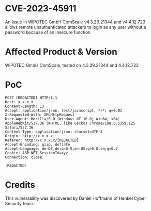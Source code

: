 # CVE-2023-45911
An issue in WIPOTEC GmbH ComScale v4.3.29.21344 and v4.4.12.723 allows remote unauthenticated attackers to login as any user without a password because of an insecure function.

# Affected Product & Version
WIPOTEC GmbH ComScale, tested on 4.3.29.21344 and 4.4.12.723

# PoC
```
POST [REDACTED] HTTP/1.1
Host: x.x.x.x
Content-Length: 13
Accept: application/json, text/javascript, */*; q=0.01
X-Requested-With: XMLHttpRequest
User-Agent: Mozilla/5.0 (Windows NT 10.0; Win64; x64) AppleWebKit/537.36 (KHTML, like Gecko) Chrome/108.0.5359.125 Safari/537.36
Content-Type: application/json; charset=UTF-8
Origin: http://x.x.x.x
Referer: http://x.x.x.x/[REDACTED]
Accept-Encoding: gzip, deflate
Accept-Language: de-DE,de;q=0.9,en-US;q=0.8,en;q=0.7
Cookie: ASP.NET_SessionId=xyz
Connection: close

[REDACTED]
```


# Credits
This vulnerability was discovered by Daniel Hoffmann of Henkel Cyber Security team.
